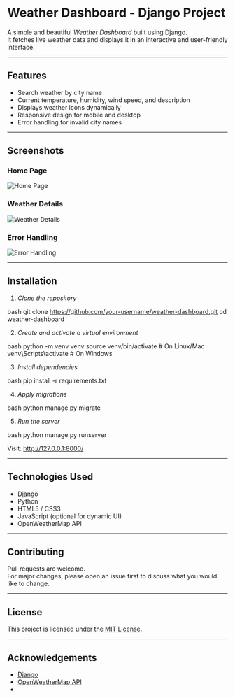 # Weather Dashboard - Django Project

A simple and beautiful *Weather Dashboard* built using Django.  
It fetches live weather data and displays it in an interactive and user-friendly interface.

---

## Features

- Search weather by city name
- Current temperature, humidity, wind speed, and description
- Displays weather icons dynamically
- Responsive design for mobile and desktop
- Error handling for invalid city names

---

## Screenshots

### Home Page
![Home Page](https://via.placeholder.com/800x400.png?text=Home+Page+Screenshot)

### Weather Details
![Weather Details](https://via.placeholder.com/800x400.png?text=Weather+Details+Screenshot)

### Error Handling
![Error Handling](https://via.placeholder.com/800x400.png?text=Error+Handling+Screenshot)

---

## Installation

1. *Clone the repository*

bash
git clone https://github.com/your-username/weather-dashboard.git
cd weather-dashboard


2. *Create and activate a virtual environment*

bash
python -m venv venv
source venv/bin/activate    # On Linux/Mac
venv\Scripts\activate       # On Windows


3. *Install dependencies*

bash
pip install -r requirements.txt


4. *Apply migrations*

bash
python manage.py migrate


5. *Run the server*

bash
python manage.py runserver


Visit: http://127.0.0.1:8000/

---

## Technologies Used

- Django
- Python
- HTML5 / CSS3
- JavaScript (optional for dynamic UI)
- OpenWeatherMap API

---

## Contributing

Pull requests are welcome.  
For major changes, please open an issue first to discuss what you would like to change.

---

## License

This project is licensed under the [MIT License](LICENSE).

---

## Acknowledgements

- [Django](https://www.djangoproject.com/)
- [OpenWeatherMap API](https://openweathermap.org/api)
-
